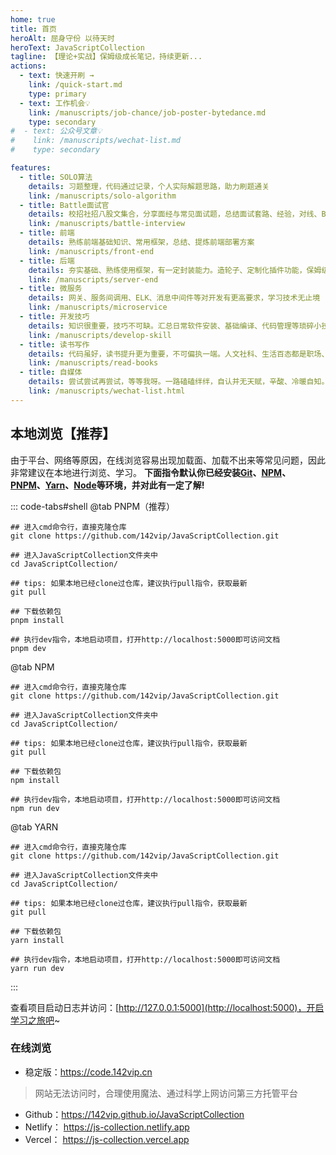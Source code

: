 ```yaml
---
home: true
title: 首页
heroAlt: 屈身守份 以待天时
heroText: JavaScriptCollection
tagline: 【理论+实战】保姆级成长笔记，持续更新...
actions:
  - text: 快速开刷 →
    link: /quick-start.md
    type: primary
  - text: 工作机会💡
    link: /manuscripts/job-chance/job-poster-bytedance.md
    type: secondary
#  - text: 公众号文章💡
#    link: /manuscripts/wechat-list.md
#    type: secondary

features:
  - title: SOLO算法
    details: 习题整理，代码通过记录，个人实际解题思路，助力刷题通关
    link: /manuscripts/solo-algorithm
  - title: Battle面试官
    details: 校招社招八股文集合，分享面经与常见面试题，总结面试套路、经验，对线、Battle面试官丝毫不慌
    link: /manuscripts/battle-interview
  - title: 前端
    details: 熟练前端基础知识、常用框架，总结、提炼前端部署方案
    link: /manuscripts/front-end
  - title: 后端
    details: 夯实基础、熟练使用框架，有一定封装能力。造轮子、定制化插件功能，保姆级开发、部署流程
    link: /manuscripts/server-end
  - title: 微服务
    details: 网关、服务间调用、ELK、消息中间件等对开发有更高要求，学习技术无止境
    link: /manuscripts/microservice
  - title: 开发技巧
    details: 知识很重要，技巧不可缺。汇总日常软件安装、基础编译、代码管理等琐碎小技巧
    link: /manuscripts/develop-skill
  - title: 读书写作
    details: 代码虽好，读书提升更为重要，不可偏执一端。人文社科、生活百态都是职场、人生的软技能
    link: /manuscripts/read-books
  - title: 自媒体
    details: 尝试尝试再尝试，等等我呀。一路磕磕绊绊，自认并无天赋，辛酸、冷暖自知。 做好当下，便是不辜负自己
    link: /manuscripts/wechat-list.html
---
```


[//]: # (<BiliBili bvid="BV1rd4y1V7tB"  />)
[//]: # (<XiGua id="7195198927220834868" />)

## 本地浏览【推荐】

由于平台、网络等原因，在线浏览容易出现加载面、加载不出来等常见问题，因此非常建议在本地进行浏览、学习。
**下面指令默认你已经安装[Git](https://git-scm.com/download)、[NPM](https://www.npmjs.com/)、[PNPM](https://www.pnpm.cn/)、[Yarn](https://yarn.bootcss.com/)、[Node](http://nodejs.cn)等环境，并对此有一定了解!**

::: code-tabs#shell
@tab PNPM（推荐）

```bash:no-line-numbers
## 进入cmd命令行，直接克隆仓库
git clone https://github.com/142vip/JavaScriptCollection.git

## 进入JavaScriptCollection文件夹中
cd JavaScriptCollection/

## tips: 如果本地已经clone过仓库，建议执行pull指令，获取最新
git pull

## 下载依赖包
pnpm install

## 执行dev指令，本地启动项目，打开http://localhost:5000即可访问文档
pnpm dev

```

@tab NPM

```bash:no-line-numbers
## 进入cmd命令行，直接克隆仓库
git clone https://github.com/142vip/JavaScriptCollection.git

## 进入JavaScriptCollection文件夹中
cd JavaScriptCollection/

## tips: 如果本地已经clone过仓库，建议执行pull指令，获取最新
git pull

## 下载依赖包
npm install

## 执行dev指令，本地启动项目，打开http://localhost:5000即可访问文档
npm run dev

```

@tab YARN

```bash:no-line-numbers
## 进入cmd命令行，直接克隆仓库
git clone https://github.com/142vip/JavaScriptCollection.git

## 进入JavaScriptCollection文件夹中
cd JavaScriptCollection/

## tips: 如果本地已经clone过仓库，建议执行pull指令，获取最新
git pull

## 下载依赖包
yarn install

## 执行dev指令，本地启动项目，打开http://localhost:5000即可访问文档
yarn run dev

```

:::

查看项目启动日志并访问：[http://127.0.0.1:5000](http://localhost:5000)，开启学习之旅吧~

### 在线浏览

- 稳定版：<https://code.142vip.cn>

> 网站无法访问时，合理使用魔法、通过科学上网访问第三方托管平台

- Github：<https://142vip.github.io/JavaScriptCollection>
- Netlify： <https://js-collection.netlify.app>
- Vercel： <https://js-collection.vercel.app>

[//]: # (自动引入首页)
<!-- @include: ../README.md#we-media -->